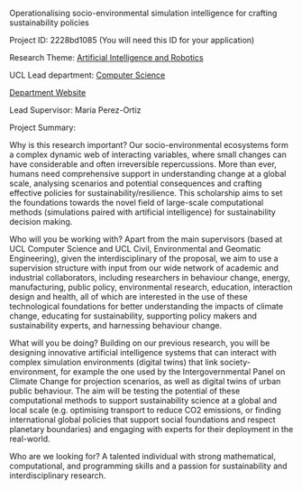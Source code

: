 Operationalising socio-environmental simulation intelligence for crafting sustainability policies

Project ID: 2228bd1085
(You will need this ID for your application)

Research Theme: [Artificial Intelligence and Robotics](../themes/artificial-intelligence-and-robotics.md)

UCL Lead department: [Computer Science](../departments/computer-science.md)

[Department Website](https://www.ucl.ac.uk/computer-science)

Lead Supervisor: Maria Perez-Ortiz

Project Summary:

Why is this research important? Our socio-environmental ecosystems form a complex dynamic web of interacting variables, where small changes can have considerable and often irreversible repercussions. More than ever, humans need comprehensive support in understanding change at a global scale, analysing scenarios and potential consequences and crafting effective policies for sustainability/resilience. This scholarship aims to set the foundations towards the novel field of large-scale computational methods (simulations paired with artificial intelligence) for sustainability decision making.
 
 Who will you be working with? Apart from the main supervisors (based at UCL Computer Science and UCL Civil, Environmental and Geomatic Engineering), given the interdisciplinary of the proposal, we aim to use a supervision structure with input from our wide network of academic and industrial collaborators, including researchers in behaviour change, energy, manufacturing, public policy, environmental research, education, interaction design and health, all of which are interested in the use of these technological foundations for better understanding the impacts of climate change, educating for sustainability, supporting policy makers and sustainability experts, and harnessing behaviour change. 
 
 What will you be doing? Building on our previous research, you will be designing innovative artificial intelligence systems that can interact with complex simulation environments (digital twins) that link society-environment, for example the one used by the Intergovernmental Panel on Climate Change for projection scenarios, as well as digital twins of urban public behaviour. The aim will be testing the potential of these computational methods to support sustainability science at a global and local scale (e.g. optimising transport to reduce CO2 emissions, or finding international global policies that support social foundations and respect planetary boundaries) and engaging with experts for their deployment in the real-world. 
 
 Who are we looking for? A talented individual with strong mathematical, computational, and programming skills and a passion for sustainability and interdisciplinary research.